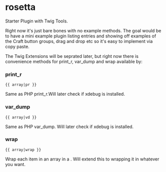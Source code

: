 rosetta
=======

Starter Plugin with Twig Tools.

Right now it's just bare bones with no example methods. The goal would be to have a mini example plugin listing entries and showing off examples of the Craft button groups, drag and drop etc so it's easy to implement via copy paste.

The Twig Extensions will be seprated later, but right now there is convenience methods for print_r, var_dump and wrap available by:

### print_r

```{{ array|pr }}```

Same as PHP print_r.Will later check if xdebug is installed.

### var_dump

```{{ array|vd }}```

Same as PHP var_dump. Will later check if xdebug is installed.

### wrap

```{{ array|wrap }}```

Wrap each item in an array in a <span>. Will extend this to wrapping it in whatever you want.
